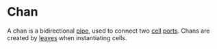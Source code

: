 # Chan
A chan is a bidirectional [pipe](pipe.md), used to connect two [cell](cell.md) [ports](port.md). Chans are created by [leaves](leaf.md) when instantiating cells.
